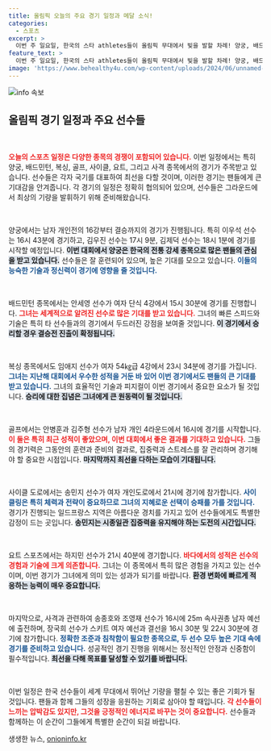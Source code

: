 ```yaml
---
title: 올림픽 오늘의 주요 경기 일정과 메달 소식!
categories:
  - 스포츠
excerpt: >
  이번 주 일요일, 한국의 스타 athletes들이 올림픽 무대에서 빛을 발할 차례! 양궁, 배드민턴, 복싱 등 다양한 종목에서 금메달의 꿈을 펼치는 그들의 열정을 놓치지 마세요!
feature_text: >
  이번 주 일요일, 한국의 스타 athletes들이 올림픽 무대에서 빛을 발할 차례! 양궁, 배드민턴, 복싱 등 다양한 종목에서 금메달의 꿈을 펼치는 그들의 열정을 놓치지 마세요!
image: 'https://www.behealthy4u.com/wp-content/uploads/2024/06/unnamed-file.png'
---
```


<p><img src="https://www.behealthy4u.com/wp-content/uploads/2024/06/unnamed-file.png" alt="info 속보" /></p>

<h2 data-ke-size="size26">올림픽 경기 일정과 주요 선수들</h2>

<p data-ke-size="size16">&nbsp;</p>

<p><b><span style="color: #ee2323;">오늘의 스포츠 일정은 다양한 종목의 경쟁이 포함되어 있습니다.</span></b> 이번 일정에서는 특히 양궁, 배드민턴, 복싱, 골프, 사이클, 요트, 그리고 사격 종목에서의 경기가 주목받고 있습니다. 선수들은 각자 국기를 대표하여 최선을 다할 것이며, 이러한 경기는 팬들에게 큰 기대감을 안겨줍니다. 각 경기의 일정은 정확히 협의되어 있으며, 선수들은 그라운드에서 최상의 기량을 발휘하기 위해 준비해왔습니다.<br></p>

<p data-ke-size="size16">&nbsp;</p>

<p>양궁에서는 남자 개인전의 16강부터 결승까지의 경기가 진행됩니다. 특히 이우석 선수는 16시 43분에 경기하고, 김우진 선수는 17시 9분, 김제덕 선수는 18시 1분에 경기를 시작할 예정입니다. <b><span style="background-color: #21538527;">이번 대회에서 양궁은 한국의 전통 강세 종목으로 많은 팬들의 관심을 받고 있습니다.</span></b> 선수들은 잘 훈련되어 있으며, 높은 기대를 모으고 있습니다. <b><span style="color: #1a5490;">이들의 능숙한 기술과 정신력이 경기에 영향을 줄 것입니다.</span></b></p>

<p data-ke-size="size16">&nbsp;</p>

<p>배드민턴 종목에서는 안세영 선수가 여자 단식 4강에서 15시 30분에 경기를 진행합니다. <b><span style="color: #ee2323;">그녀는 세계적으로 알려진 선수로 많은 기대를 받고 있습니다.</span></b> 그녀의 빠른 스피드와 기술은 특히 타 선수들과의 경기에서 두드러진 강점을 보여줄 것입니다. <b><span style="background-color: #21538527;">이 경기에서 승리할 경우 결승전 진출이 확정됩니다.</span></b></p>

<p data-ke-size="size16">&nbsp;</p>

<p>복싱 종목에서도 임애지 선수가 여자 54㎏급 4강에서 23시 34분에 경기를 가집니다. <b><span style="color: #1a5490;">그녀는 지난해 대회에서 우수한 성적을 거둔 바 있어 이번 경기에서도 팬들의 큰 기대를 받고 있습니다.</span></b> 그녀의 효율적인 기술과 피지컬이 이번 경기에서 중요한 요소가 될 것입니다. <b><span style="background-color: #21538527;">승리에 대한 집념은 그녀에게 큰 원동력이 될 것입니다.</span></b></p>

<p data-ke-size="size16">&nbsp;</p>

<p>골프에서는 안병훈과 김주형 선수가 남자 개인 4라운드에서 16시에 경기를 시작합니다. <b><span style="color: #ee2323;">이 둘은 특히 최근 성적이 좋았으며, 이번 대회에서 좋은 결과를 기대하고 있습니다.</span></b> 그들의 경기력은 그동안의 훈련과 준비의 결과로, 집중력과 스트레스를 잘 관리하며 경기해야 할 중요한 시점입니다. <b><span style="background-color: #21538527;">마지막까지 최선을 다하는 모습이 기대됩니다.</span></b></p>

<p data-ke-size="size16">&nbsp;</p>

<p>사이클 도로에서는 송민지 선수가 여자 개인도로에서 21시에 경기에 참가합니다. <b><span style="color: #1a5490;">사이클링은 특히 체력과 전략이 중요하므로 그녀의 지혜로운 선택이 승패를 가를 것입니다.</span></b> 경기가 진행되는 일드프랑스 지역은 아름다운 경치를 가지고 있어 선수들에게도 특별한 감정이 드는 곳입니다. <b><span style="background-color: #21538527;">송민지는 시종일관 집중력을 유지해야 하는 도전의 시간입니다.</span></b></p>

<p data-ke-size="size16">&nbsp;</p>

<p>요트 스포츠에서는 하지민 선수가 21시 40분에 경기합니다. <b><span style="color: #ee2323;">바다에서의 성적은 선수의 경험과 기술에 크게 의존합니다.</span></b> 그녀는 이 종목에서 특히 많은 경험을 가지고 있는 선수이며, 이번 경기가 그녀에게 의미 있는 성과가 되기를 바랍니다. <b><span style="background-color: #21538527;">환경 변화에 빠르게 적응하는 능력이 매우 중요합니다.</span></b></p>

<p data-ke-size="size16">&nbsp;</p>

<p>마지막으로, 사격과 관련하여 송종호와 조영재 선수가 16시에 25m 속사권총 남자 예선에 출전하며, 장국희 선수가 스키트 여자 예선과 결선을 16시 30분 및 22시 30분에 경기에 참가합니다. <b><span style="color: #1a5490;">정확한 조준과 침착함이 필요한 종목으로, 두 선수 모두 높은 기대 속에 경기를 준비하고 있습니다.</span></b> 성공적인 경기 진행을 위해서는 정신적인 안정과 신중함이 필수적입니다. <b><span style="background-color: #21538527;">최선을 다해 목표를 달성할 수 있기를 바랍니다.</span></b></p>

<p data-ke-size="size16">&nbsp;</p>

<p>이번 일정은 한국 선수들이 세계 무대에서 뛰어난 기량을 펼칠 수 있는 좋은 기회가 될 것입니다. 팬들과 함께 그들의 성장을 응원하는 기회로 삼아야 할 때입니다. <b><span style="color: #ee2323;">각 선수들이 느끼는 압박감도 있지만, 그것을 긍정적인 에너지로 바꾸는 것이 중요합니다.</span></b> 선수들과 함께하는 이 순간이 그들에게 특별한 순간이 되길 바랍니다.</p>
생생한 뉴스, <a href="https://onioninfo.kr" rel="dofollow">onioninfo.kr</a>


